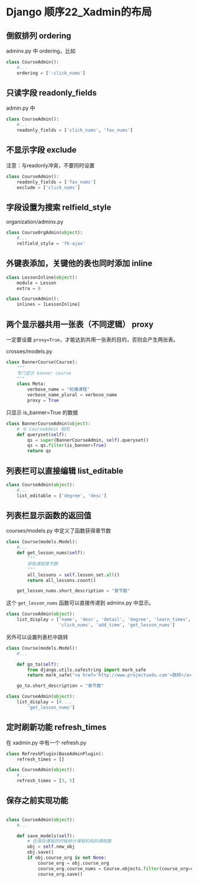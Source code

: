 # Django 顺序22_Xadmin的布局



## 倒叙排列 ordering

adminx.py 中 ordering，比如

```python
class CourseAdmin():
    #...
    ordering = ['-click_nums']
```



## 只读字段 readonly_fields  

admin.py 中

```python
class CourseAdmin():
    #...
    readonly_fields = ['click_nums', 'fav_nums']
```



## 不显示字段 exclude

注意：与readonly冲突，不要同时设置

```python
class CourseAdmin():
    readonly_fields = ['fav_nums']
    exclude = ['click_nums']
```



## 字段设置为搜索 relfield_style

organization/adminx.py

```python
class CourseOrgAdmin(object):
    #...
    relfield_style = 'fk-ajax'
```



## 外键表添加，关键他的表也同时添加 inline

```python
class LessonInline(object):
    module = Lesson
    extra = 0

class CourseAdmin():
    inlines = [LessonInline]
```



## 两个显示器共用一张表（不同逻辑） proxy

一定要设置 `proxy=True`，才能达到共用一张表的目的，否则会产生两张表。

crosses/models.py

```python
class BannerCourse(Course):
    """
    专门显示 banner course
    """
    class Meta:
        verbose_name = "轮播课程"
        verbose_name_plural = verbose_name
        proxy = True
```



只显示 is_banner=True 的数据

```python
class BannerCourseAdmin(object):
    # 与 CourseAdmin 相同
    def queryset(self):
        qs = super(BannerCourseAdmin, self).queryset()
        qs = qs.filter(is_banner=True)
        return qs
```



## 列表栏可以直接编辑 list_editable

```python
class CourseAdmin(object):
    #...
    list_editable = ['degree', 'desc']
```



## 列表栏显示函数的返回值 

courses/models.py 中定义了函数获得章节数

```python
class Course(models.Model):
    #...
    def get_lesson_nums(self):
        """
        获取课程章节数
        """
        all_lessons = self.lesson_set.all()
        return all_lessons.count()

    get_lesson_nums.short_description = "章节数"
```



这个 `get_lesson_nums` 函数可以直接传递到 adminx.py 中显示。

```python
class CourseAdmin(object):
    list_display = ['name', 'desc', 'detail', 'degree', 'learn_times', 'students', 'fav_nums',
                    'click_nums', 'add_time', 'get_lesson_nums']
```



另外可以设置列表栏中跳转

```python
class Course(models.Model):
    #...

    def go_to(self):
        from django.utils.safestring import mark_safe
        return mark_safe("<a href='http://www.projectsedu.com'>跳转</a>")

    go_to.short_description = "章节数"
```

```python
class CourseAdmin(object):
    list_display = [#..., 
        'get_lesson_nums']
```





## 定时刷新功能 refresh_times

在 xadmin.py 中有一个 refresh.py

```python
class RefreshPlugin(BaseAdminPlugin):
    refresh_times = []
```



```python
class CourseAdmin(object):
    #...
    refresh_times = [3, 5]
```



## 保存之前实现功能

```python

class CourseAdmin(object):
    #...

    def save_models(self):
        # 在保存课程的时候统计课程机构的课程数
        obj = self.new_obj
        obj.save()
        if obj.course_org is not None:
            course_org = obj.course_org
            course_org.course_nums = Course.objects.filter(course_org=course_org).count()
            course_org.save()
```





















